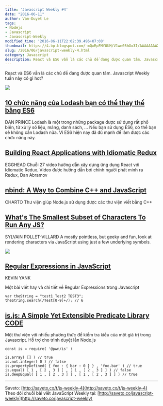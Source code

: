```yaml
---
title: 'Javascript Weekly #4'
date: "2016-06-11"
author: Van-Duyet Le
tags:
- Nodejs
- Javascript
- Javascript-Weekly
modified_time: '2016-06-11T22:02:39.496+07:00'
thumbnail: https://4.bp.blogspot.com/-mQxRpFMY0UM/V1wn05hGx3I/AAAAAAAAXiA/PUSZrt0AUoMEyGQbfmEbmJlhnEmBIp-5gCK4B/s1600/js-4.png
slug: /2016/06/javascript-weekly-4.html
category: Javascript
description: React và ES6 vẫn là các chủ đề đang được quan tâm. Javascript Weekly tuần này có gì hot?
---
```


React và ES6 vẫn là các chủ đề đang được quan tâm. Javascript Weekly tuần này có gì hot?

[![](https://4.bp.blogspot.com/-mQxRpFMY0UM/V1wn05hGx3I/AAAAAAAAXiA/PUSZrt0AUoMEyGQbfmEbmJlhnEmBIp-5gCK4B/s1600/js-4.png)](https://blog.duyet.net/2016/06/javascript-weekly-4.html)

## [10 chức năng của Lodash bạn có thể thay thế bằng ES6](https://www.sitepoint.com/lodash-features-replace-es6/?utm_source=duyetdev.com&amp;utm_medium=saveto.co) ##
DAN PRINCE
Lodash là một trong những package được sử dụng rất phổ biến, từ xử lý số liệu, mảng, danh sách, ... Nếu bạn sử dụng ES6, có thể bạn sẽ không cần Lodash nữa. Vì ES6 hiện nay đã đủ mạnh để làm được các chức năng này.

## [Building React Applications with Idiomatic Redux](http://saveto.co/Hm3a2V) ##
EGGHEAD
Chuỗi 27 video hướng dẫn xây dựng ứng dụng React với Idiomatic Redux. Video được hướng dẫn bơi chính người phát minh ra Redux, Dan Abramov

## [nbind: A Way to Combine C++ and JavaScript](http://saveto.co/lS87z1) ##
CHARTO
Thư viện giúp Node.js sử dụng được  các thư viện viết bằng C++

## [What's The Smallest Subset of Characters To Run Any JS?](http://saveto.co/rxOPvy) ##
SYLVAIN POLLET-VILLARD
A mostly pointless, but geeky and fun, look at rendering characters via JavaScript using just a few underlying symbols.

[![](https://3.bp.blogspot.com/-Ld023bbHL_M/V1wk01ThbJI/AAAAAAAAXhk/KO4vd6f_S-INxBFASnIuDTln82dmGEfKQCK4B/s1600/Screenshot%2Bfrom%2B2016-06-11%2B21-47-36.png)](https://3.bp.blogspot.com/-Ld023bbHL_M/V1wk01ThbJI/AAAAAAAAXhk/KO4vd6f_S-INxBFASnIuDTln82dmGEfKQCK4B/s1600/Screenshot%2Bfrom%2B2016-06-11%2B21-47-36.png)

## [Regular Expressions in JavaScript](http://saveto.co/UXWCj6) 

KEVIN YANK

Một bài viết hay và chi tiết về Regular Expressions trong Javascript

```
var theString = "test1 Test2 TEST3";
theString.search(/Test[0-9]+/); // 6
```

## [is.js: A Simple Yet Extensible Predicate Library CODE ](http://saveto.co/iHMK6K) ##
Một thư viện với nhiều phương thức để kiểm tra kiểu của một giá trị trong Javascript. Hỗ trợ cho trình duyệt lẫn Node.js

```
const is = require( '@pwn/is' )

is.array( [] ) // true
is.not.integer( 0 ) // false
is.propertyDefined( { foo : { bar : 0 } } , 'foo.bar' ) // true
is.equal( [ 1 , [ 2 , 3 ] ] , [ 1 , [ 2 , 3 ] ] ) // false
is.deepEqual( [ 1 , [ 2 , 3 ] ] , [ 1 , [ 2 , 3 ] ] ) // true
```

--------------------
Saveto: [http://saveto.co/t/js-weekly-4](http://saveto.co/t/js-weekly-4)
Theo dõi chuỗi bài viết JavaScript Weekly tại: [http://saveto.co/javascript-weekly](http://saveto.co/javascript-weekly)
